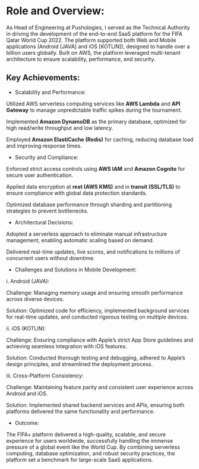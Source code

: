 # Role and Overview:
As Head of Engineering at Pushologies, I served as the Technical Authority in driving the development of the end-to-end SaaS platform for the FIFA Qatar World Cup 2022. The platform supported both Web and Mobile applications (Android [JAVA] and iOS [KOTLIN]), designed to handle over a billion users globally. Built on AWS, the platform leveraged multi-tenant architecture to ensure scalability, performance, and security.

## Key Achievements:

- Scalability and Performance:

Utilized AWS serverless computing services like **AWS Lambda** and **API Gateway** to manage unpredictable traffic spikes during the tournament.

Implemented **Amazon DynamoDB** as the primary database, optimized for high read/write throughput and low latency.

Employed **Amazon ElastiCache (Redis)** for caching, reducing database load and improving response times.

- Security and Compliance:

Enforced strict access controls using **AWS IAM** and **Amazon Cognito** for secure user authentication.

Applied data encryption at **rest (AWS KMS)** and in **transit (SSL/TLS)** to ensure compliance with global data protection standards.

Optimized database performance through sharding and partitioning strategies to prevent bottlenecks.

- Architectural Decisions:

Adopted a serverless approach to eliminate manual infrastructure management, enabling automatic scaling based on demand.

Delivered real-time updates, live scores, and notifications to millions of concurrent users without downtime.

- Challenges and Solutions in Mobile Development:

i. Android (JAVA):

Challenge: Managing memory usage and ensuring smooth performance across diverse devices.

Solution: Optimized code for efficiency, implemented background services for real-time updates, and conducted rigorous testing on multiple devices.

ii. iOS (KOTLIN):

Challenge: Ensuring compliance with Apple’s strict App Store guidelines and achieving seamless integration with iOS features.

Solution: Conducted thorough testing and debugging, adhered to Apple’s design principles, and streamlined the deployment process.

iii. Cross-Platform Consistency:

Challenge: Maintaining feature parity and consistent user experience across Android and iOS.

Solution: Implemented shared backend services and APIs, ensuring both platforms delivered the same functionality and performance.

- Outcome:

The FIFA+ platform delivered a high-quality, scalable, and secure experience for users worldwide, successfully handling the immense pressure of a global event like the World Cup. By combining serverless computing, database optimization, and robust security practices, the platform set a benchmark for large-scale SaaS applications.
